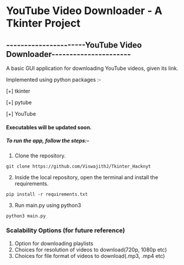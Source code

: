 # YouTube Video Downloader - A Tkinter Project

## ----------------------YouTube Video Downloader----------------------

A basic GUI application for downloading YouTube videos, given its link.

Implemented using python packages :-

  [+] tkinter
  
  [+] pytube
  
  [+] YouTube

  #### Executables will be updated soon.

  ##### To run the app, follow the steps:-

  1. Clone the repository.
  ```
  git clone https://github.com/ViswajithJ/Tkinter_Hacknyt
  ```
  2. Inside the local repository, open the terminal and install the requirements.
  ```
  pip install -r requirements.txt
  ```
  3. Run main.py using python3
  ```
  python3 main.py
  ```

### Scalability Options (for future reference)

1. Option for downloading playlists
2. Choices for resolution of videos to download(720p, 1080p etc)
3. Choices for file format of videos to download(.mp3, .mp4 etc)

